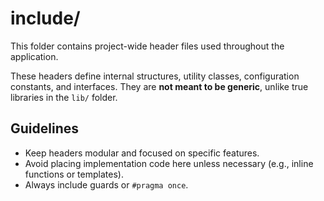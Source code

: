 # include/

This folder contains project-wide header files used throughout the application.

These headers define internal structures, utility classes, configuration constants, and interfaces. 
They are **not meant to be generic**, unlike true libraries in the `lib/` folder.

## Guidelines

- Keep headers modular and focused on specific features.
- Avoid placing implementation code here unless necessary (e.g., inline functions or templates).
- Always include guards or `#pragma once`.